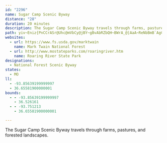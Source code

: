 ```yaml
---
id: "2296"
name: Sugar Camp Scenic Byway
distance: "28"
duration: 20 minutes
description: The Sugar Camp Scenic Byway travels through farms, pastures, and forested landscapes.
path: yiv~Eniz{PnCCrASr@Uhc@mVbCy@jBY~gBvAbRZbQH~BWrA_@|AaA~ReNbBmB`AgC`AgDRa@t@w@d@YlAQrBGxDw@~AgA|EaGdCqBb@i@f@eAr@y@r@QxF[z@]v@k@h@u@t@sDXs@b@c@tAR`EnAnAFbAMhAcAbEcFnBwA|@a@jAWjGa@bEw@rCmAfDyCrAq@v@IjAFpAj@pE`FbClBr@XhBd@hEJvE^vCh@hBn@hFfD~@RlAM|FmBl@KrDZpMcA|AWrA_At@s@rB_DPy@Ba@[kCJ{@h@oA~LiEbBQz@DrA^bBdA~@`@h@HvAIxFsAlBBn@N|E~Br@LfLa@hBg@pDiB`AA`Cl@bC~@jJfEbHjExBhAvCb@bEM`IRlCN~Bh@h@Xh@l@bAdB`AnER\~@fA~@p@f@L~BDfDW~AJlFrA`Fj@|Bl@hGfChAXdAHzACdAU|DqBxAg@bB@~Ad@lAr@^d@r@~An@~Ct@`IXlBhBxFbCtD|DfDn@x@b@~@h@`B^hCTtC\|ApA`BlBxAnB~@vARzEaBjAkAlDmFpHeDd@a@T_@vA_FhAmFx@aFbBmDb@m@PeApAuDj@qEZ{@|AwAlBqAdAcAdCkB`Ck@NQxBwEJk@RYr@]dC_@|@a@lBiKr@sCdBsFfCyBnDyAbA}@h@oBHkAcAgGIyBDuAvAq@d@g@l@qB~@aIxCmFH_BEiGD}@zAmHjBoCrCyCJ]OoD_@mFOe@cBiDeAsIs@_ENuAt@iBjCoBt@wAn@gCb@{DDgFYqJs@{Ck@gAs@s@mD}@oAMmCVoAOiBsAyAaCkIaCo@IYBs@f@cDrDoBd@}BFgJgBgD{AqE_E_@g@eCwFcC{AmAwA_@gBRmMDe@Rm@d@[lEq@b@a@pA_B`CsEh@_@bBmBt@wAlEiDhCkERm@PgEOgAy@eCWe@Im@^qBD{B_@eA_@a@cBkAcAmAKy@@e@Zy@F_Al@eCn@aEbDyETk@Bg@IaAiAyEO_BD_AnAmIpCiIDqA^iBJW|AqAb@o@n@mBRoAg@aBoAaA_CKi@F]K{D^qDYs@{@e@sAo@mAwA_BKe@sBkCYs@]sDWaBYyFy@cIY}AgByEAg@NmAhAmCrB_CbA_AVMNYBkAuAoH@_@l@mCJ_AB_BU]Ya@s@_@sCm@_A_@_@e@Yq@IeAHaEXuDh@mF~AyHn@oBHi@@sBQuD?_Bc@_EyAJcAAqG_A_D_BiCmBaClBiArAcHtMu@t@cBdA}Bx@ie@fLeBp@gBx@g[bTcCx@iCJk\k@gGCiAVqHzE{@NqBEgAe@k@i@_DcEcA}@gB[uCIo@Om@_@c@m@Q}@c@eDY_@o@MkE?q@Sy@e@w@s@_A{AyBeFi@y@_Ae@e@DuElAQl@TdB?pAc@tAuBjBsBx@cCxAkAlA_HxOiG|IiArAcAp@wI`EcFrDmB|@s@?_AQy@c@y@s@sAuBi@yB_@_Ai@m@iAe@sEw@iC_@qBBsAf@{@j@qBrBaAj@s@Ns@BgJmAiAYyEqDgA_@oBEy@VqDjBkA`@}A~Au@fByBfIcPp[[`BChAh@jJOnB_@nAs@fAcHrGqGpEs@z@iAjCy@lAiDjCs@x@[h@w@|B_CnIc@xCHlCz@zLb@fIQxAm@jBm@z@o@d@uA`@_CBeKeDcBE_AXi@\i@r@wArCqAz@cAXgF\qItB}@d@{AL{FvAk@l@Yv@cAfHe@lAgA~@_Bd@cAh@kAxAcAjEyA`Li@dAsAf@iEXqBl@cEpB}GdF}DlAu@R_@?}@g@yCeCm@eAI_@K_Do@eAu@MoEEaAUcBoAa@iAGeDo@sA_@_@wD_ByC_@yA?aClAuArAYv@o@xCo@x@_Af@}@Vo@j@_@z@Ip@R`Em@dBuAt@gHbAq@`@_C`CwBxAq@v@iAzBcDrJmBlDcEfFs@VwB?so@e@
websites:
  - url: https://www.fs.usda.gov/marktwain
    name: Mark Twain National Forest
  - url: http://www.mostateparks.com/roaringriver.htm
    name: Roaring River State Park
designations:
  - National Forest Scenic Byway
states:
  - MO
ll:
  - -93.85639199999997
  - 36.65581900000001
bounds:
  - - -93.85639199999997
    - 36.526161
  - - -93.751213
    - 36.65581900000001

---
```


The Sugar Camp Scenic Byway travels through farms, pastures, and forested landscapes.
